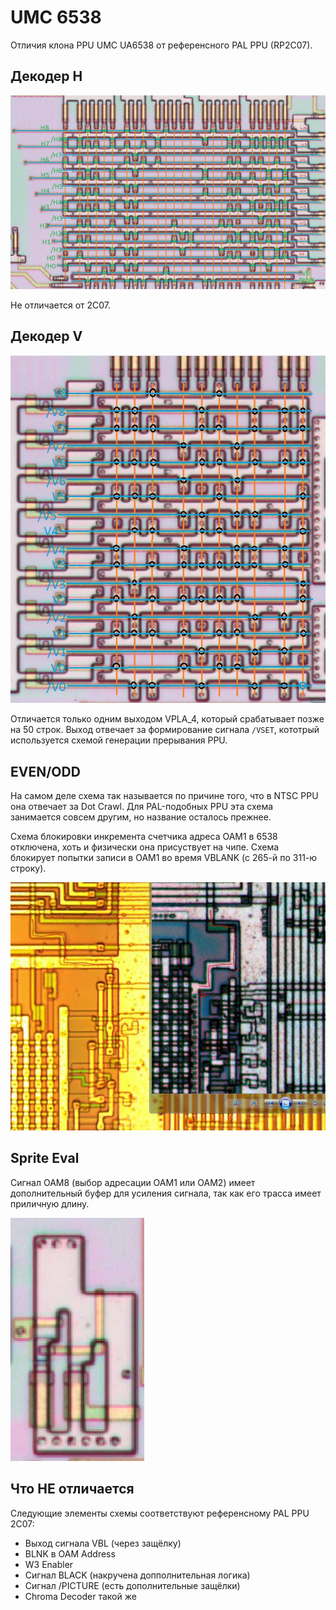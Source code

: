 # UMC 6538

Отличия клона PPU UMC UA6538 от референсного PAL PPU (RP2C07).

## Декодер H

![hpla](/BreakingNESWiki/imgstore/6538/hpla.jpg)

Не отличается от 2C07.

## Декодер V

![vpla](/BreakingNESWiki/imgstore/6538/vpla.jpg)

Отличается только одним выходом VPLA_4, который срабатывает позже на 50 строк. Выход отвечает за формирование сигнала `/VSET`, кототрый используется схемой генерации прерывания PPU.

## EVEN/ODD

На самом деле схема так называется по причине того, что в NTSC PPU она отвечает за Dot Crawl. Для PAL-подобных PPU эта схема занимается совсем другим, но название осталось прежнее.

Схема блокировки инкремента счетчика адреса ОАМ1 в 6538 отключена, хоть и физически она присуствует на чипе. Схема блокирует попытки записи в ОАМ1 во время VBLANK (с 265-й по 311-ю строку).

![odd-even-zomg-6538](/BreakingNESWiki/imgstore/6538/odd-even-zomg-6538.jpg)

## Sprite Eval

Сигнал OAM8 (выбор адресации ОАМ1 или ОАМ2) имеет дополнительный буфер для усиления сигнала, так как его трасса имеет приличную длину.

![oam8-buff](/BreakingNESWiki/imgstore/6538/oam8-buff.jpg)

## Что НЕ отличается

Следующие элементы схемы соответствуют референсному PAL PPU 2C07:

- Выход сигнала VBL (через защёлку)
- BLNK в OAM Address
- W3 Enabler
- Сигнал BLACK (накручена допполнительная логика)
- Сигнал /PICTURE (есть дополнительные защёлки)
- Chroma Decoder такой же
